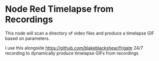 # Node Red Timelapse from Recordings

This node will scan a directory of video files and produce a timelapse GIF based on parameters.


I use this alongside https://github.com/blakeblackshear/frigate 24/7 recording to dynamically produce timelapse GIFs from recordings
